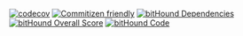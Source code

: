 [![codecov](https://codecov.io/gh/DenisKondrachukYi/React-node-application/branch/master/graph/badge.svg)](https://codecov.io/gh/DenisKondrachukYi/React-node-application)
[![Commitizen friendly](https://img.shields.io/badge/commitizen-friendly-brightgreen.svg)](http://commitizen.github.io/cz-cli/)
[![bitHound Dependencies](https://www.bithound.io/github/DenisKondrachukYi/React-node-application/badges/dependencies.svg)](https://www.bithound.io/github/DenisKondrachukYi/React-node-application/master/dependencies/npm)
[![bitHound Overall Score](https://www.bithound.io/github/DenisKondrachukYi/React-node-application/badges/score.svg)](https://www.bithound.io/github/DenisKondrachukYi/React-node-application)
[![bitHound Code](https://www.bithound.io/github/DenisKondrachukYi/React-node-application/badges/code.svg)](https://www.bithound.io/github/DenisKondrachukYi/React-node-application)
